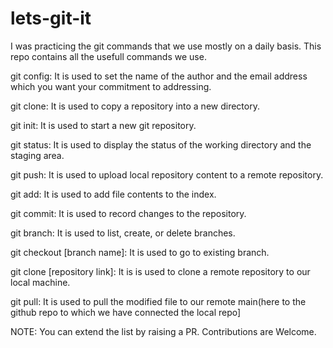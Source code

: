 # lets-git-it
I was practicing the git commands that we use mostly on a daily basis.
This repo contains all the usefull commands we use.


git config: It is used to set the name of the author and the email address which you want your commitment to addressing.

git clone: It is used to copy a repository into a new directory.

git init: It is used to start a new git repository.

git status: It is used to display the status of the working directory and the staging area.

git push: It is used to upload local repository content to a remote repository.

git add: It is used to add file contents to the index.

git commit: It is used to record changes to the repository.

git branch: It is used to list, create, or delete branches.

git checkout [branch name]: It is used to go to existing branch.

git clone [repository link]: It is is used to clone a remote repository to our local machine.

git pull: It is used to pull the modified file to our remote main(here to the github repo to which we have connected the local repo]

NOTE: You can extend the list by raising a PR. Contributions are Welcome.
